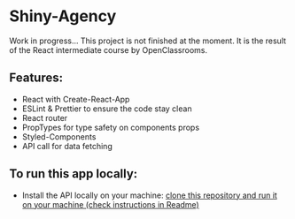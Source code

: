 # Shiny-Agency

Work in progress...
This project is not finished at the moment.
It is the result of the React intermediate course by OpenClassrooms.


## Features:

- React with Create-React-App
- ESLint & Prettier to ensure the code stay clean
- React router
- PropTypes for type safety on components props
- Styled-Components
- API call for data fetching

## To run this app locally:

- Install the API locally on your machine: [clone this repository and run it on your machine (check instructions in Readme)](https://github.com/OpenClassrooms-Student-Center/7315991-Intermediate-React-API)